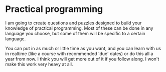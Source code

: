# Practical programming

I am going to create questions and puzzles designed to build your
knowledge of practical programming. Most of these can be done in any
language you choose, but some of them will be specific to a certain
language.

You can put in as much or little time as you want, and you can learn
with us in realtime (like a course with recommended 'due' dates) or do
this all a year from now. I think you will get more out of it if you
follow along. I won't make this work very heavy at all.
